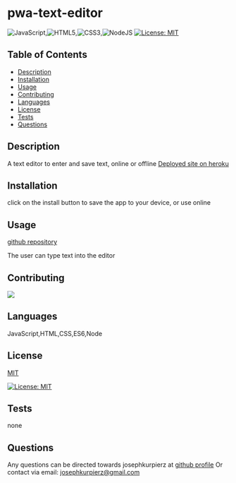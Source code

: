 # pwa-text-editor

  ![JavaScript](https://img.shields.io/badge/javascript-%23323330.svg?style=for-the-badge&logo=javascript&logoColor=%23F7DF1E),![HTML5](https://img.shields.io/badge/html5-%23E34F26.svg?style=for-the-badge&logo=html5&logoColor=white),![CSS3](https://img.shields.io/badge/css3-%231572B6.svg?style=for-the-badge&logo=css3&logoColor=white),![NodeJS](https://img.shields.io/badge/node.js-6DA55F?style=for-the-badge&logo=node.js&logoColor=white)
  [![License: MIT](https://img.shields.io/badge/License-MIT-yellow.svg)](https://opensource.org/licenses/MIT)
  ## Table of Contents 
  - [Description](#description)
  - [Installation](#installation)
  - [Usage](#usage)
  - [Contributing](#contributing)
  - [Languages](#languages)
  - [License](#license)
  - [Tests](#tests)
  - [Questions](#questions)
  
  ## Description
  A text editor to enter and save text, online or offline
  [Deployed site on heroku](https://guarded-springs-77040.herokuapp.com/)

  ## Installation
  click on the install button to save the app to your device, or use online

  ## Usage
  [github repository](https://github.com/josephkurpierz/pwa-text-editor)

  The user can type text into the editor

  ## Contributing
  <a href="https://github.com/josephkurpierz/pwa-text-editor/graphs/contributors">
    <img src="https://contrib.rocks/image?repo=josephkurpierz/pwa-text-editor"/> </a>

  ## Languages
  JavaScript,HTML,CSS,ES6,Node

  
  ## License 
  [MIT](https://choosealicense.com/licenses/mit/) 

  [![License: MIT](https://img.shields.io/badge/License-MIT-yellow.svg)](https://opensource.org/licenses/MIT)
  

  ## Tests
  none

  ## Questions
  Any questions can be directed towards josephkurpierz at [github profile](https://github.com/josephkurpierz/)
  Or contact via email: josephkurpierz@gmail.com
